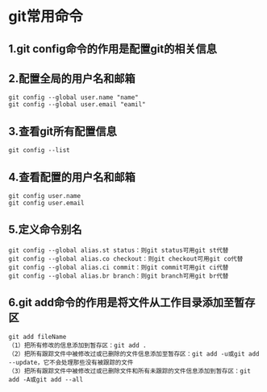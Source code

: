 # git常用命令

## 1.git config命令的作用是配置git的相关信息
## 2.配置全局的用户名和邮箱
    git config --global user.name "name"
    git config --global user.email "eamil"

## 3.查看git所有配置信息
    git config --list
## 4.查看配置的用户名和邮箱
    git config user.name
    git config user.email
## 5.定义命令别名
    git config --global alias.st status：则git status可用git st代替
    git config --global alias.co checkout：则git checkout可用git co代替
    git config --global alias.ci commit：则git commit可用git ci代替
    git config --global alias.br branch：则git branch可用git br代替

## 6.git add命令的作用是将文件从工作目录添加至暂存区
    git add fileName
    （1）把所有修改的信息添加到暂存区：git add .
    （2）把所有跟踪文件中被修改过或已删除的文件信息添加至暂存区：git add -u或git add --update，它不会处理那些没有被跟踪的文件
    （3）把所有跟踪文件中被修改过或已删除文件和所有未跟踪的文件信息添加到暂存区：git add -A或git add --all



